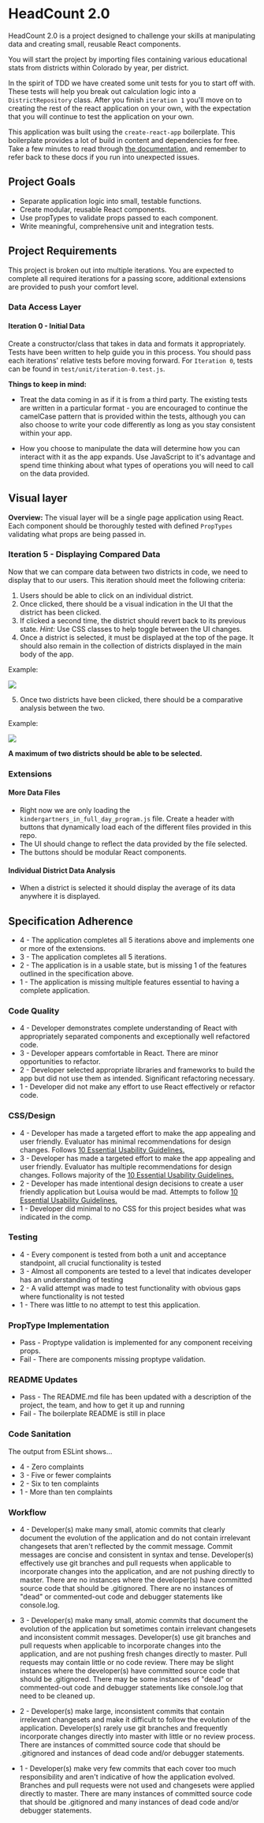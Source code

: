 # HeadCount 2.0

HeadCount 2.0 is a project designed to challenge your skills at manipulating data and creating small, reusable React components.  

You will start the project by importing files containing various educational stats from districts within Colorado by year, per district.  

In the spirit of TDD we have created some unit tests for you to start off with. These tests will help you break out calculation logic into a `DistrictRepository` class. After you finish `iteration 1` you'll move on to creating the rest of the react application on your own, with the expectation that you will continue to test the application on your own.

This application was built using the `create-react-app` boilerplate. This boilerplate provides a lot of build in content and dependencies for free. Take a few minutes to read through [the documentation](https://github.com/facebookincubator/create-react-app), and remember to refer back to these docs if you run into unexpected issues.  

## Project Goals

* Separate application logic into small, testable functions.
* Create modular, reusable React components.
* Use propTypes to validate props passed to each component.
* Write meaningful, comprehensive unit and integration tests.

## Project Requirements

This project is broken out into multiple iterations. You are expected to complete all required iterations for a passing score, additional extensions are provided to push your comfort level.  

### Data Access Layer

#### Iteration 0 - Initial Data
  Create a constructor/class that takes in data and formats it appropriately. Tests have been written to help guide you in this process. You should pass each iterations' relative tests before moving forward. For `Iteration 0`, tests can be found in `test/unit/iteration-0.test.js`.  

**Things to keep in mind:**  
* Treat the data coming in as if it is from a third party. The existing tests are written in a particular format - you are encouraged to continue the camelCase pattern that is provided within the tests, although you can also choose to write your code differently as long as you stay consistent within your app.

* How you choose to manipulate the data will determine how you can interact with it as the app expands. Use JavaScript to it's advantage and spend time thinking about what types of operations you will need to call on the data provided.


## Visual layer

**Overview:**
The visual layer will be a single page application using React. Each component should be thoroughly tested with defined `PropTypes` validating what props are being passed in.

### Iteration 5 - Displaying Compared Data

Now that we can compare data between two districts in code, we need to display that to our users. This iteration should meet the following criteria:  

1. Users should be able to click on an individual district.
2. Once clicked, there should be a visual indication in the UI that the district has been clicked.
3. If clicked a second time, the district should revert back to its previous state. *Hint:* Use CSS classes to help toggle between the UI changes.  
4. Once a district is selected, it must be displayed at the top of the page. It should also remain in the collection of districts displayed in the main body of the app.  

Example:  

![](http://i.imgur.com/pqP1E3N.png)  

5. Once two districts have been clicked, there should be a comparative analysis between the two.  

Example:  

![](http://i.imgur.com/KpSdTaW.png)  

**A maximum of two districts should be able to be selected.**  

### Extensions

#### More Data Files  
* Right now we are only loading the `kindergartners_in_full_day_program.js` file. Create a header with buttons that dynamically load each of the different files provided in this repo.  
* The UI should change to reflect the data provided by the file selected.  
* The buttons should be modular React components.  

#### Individual District Data Analysis
* When a district is selected it should display the average of its data anywhere it is displayed.  

## Specification Adherence

- 4 - The application completes all 5 iterations above and implements one or more of the extensions.
- 3 - The application completes all 5 iterations.
- 2 - The application is in a usable state, but is missing 1 of the features outlined in the specification above.
- 1 - The application is missing multiple features essential to having a complete application.

### Code Quality

- 4 - Developer demonstrates complete understanding of React with appropriately separated components and exceptionally well refactored code.
- 3 - Developer appears comfortable in React. There are minor opportunities to refactor.
- 2 - Developer selected appropriate libraries and frameworks to build the app but did not use them as intended. Significant refactoring necessary.
- 1 - Developer did not make any effort to use React effectively or refactor code.

### CSS/Design

- 4 - Developer has made a targeted effort to make the app appealing and user friendly. Evaluator has minimal recommendations for design changes. Follows [10 Essential Usability Guidelines.](https://speckyboy.com/10-essential-web-application-usability-guidelines/)
- 3 - Developer has made a targeted effort to make the app appealing and user friendly. Evaluator has multiple recommendations for design changes. Follows majority of the [10 Essential Usability Guidelines.](https://speckyboy.com/10-essential-web-application-usability-guidelines/)
- 2 - Developer has made intentional design decisions to create a user friendly application but Louisa would be mad. Attempts to follow [10 Essential Usability Guidelines.](https://speckyboy.com/10-essential-web-application-usability-guidelines/)
- 1 - Developer did minimal to no CSS for this project besides what was indicated in the comp.

### Testing

- 4 - Every component is tested from both a unit and acceptance standpoint, all crucial functionality is tested
- 3 - Almost all components are tested to a level that indicates developer has an understanding of testing
- 2 - A valid attempt was made to test functionality with obvious gaps where functionality is not tested
- 1 - There was little to no attempt to test this application.

### PropType Implementation

- Pass - Proptype validation is implemented for any component receiving props.
- Fail - There are components missing proptype validation.

### README Updates
- Pass - The README.md file has been updated with a description of the project, the team, and how to get it up and
  running
- Fail - The boilerplate README is still in place

### Code Sanitation

The output from ESLint shows…

* 4 - Zero complaints
* 3 - Five or fewer complaints
* 2 - Six to ten complaints
* 1 - More than ten complaints

### Workflow
- 4 - Developer(s) make many small, atomic commits that clearly document the evolution of the application and do not contain irrelevant changesets that aren't reflected by the commit message. Commit messages are concise and consistent in syntax and tense. Developer(s) effectively use git branches and pull requests when applicable to incorporate changes into the application, and are not pushing directly to master. There are no instances where the developer(s) have committed source code that should be .gitignored. There are no instances of "dead" or commented-out code and debugger statements like console.log.

- 3 - Developer(s) make many small, atomic commits that document the evolution of the application but sometimes contain irrelevant changesets and inconsistent commit messages. Developer(s) use git branches and pull requests when applicable to incorporate changes into the application, and are not pushing fresh changes directly to master. Pull requests may contain little or no code review. There may be slight instances where the developer(s) have committed source code that should be .gitignored. There may be some instances of "dead" or commented-out code and debugger statements like console.log that need to be cleaned up.

- 2 - Developer(s) make large, inconsistent commits that contain irrelevant changesets and make it difficult to follow the evolution of the application. Developer(s) rarely use git branches and frequently incorporate changes directly into master with little or no review process. There are instances of committed source code that should be .gitignored and instances of dead code and/or debugger statements.

- 1 - Developer(s) make very few commits that each cover too much responsibility and aren't indicative of how the application evolved. Branches and pull requests were not used and changesets were applied directly to master. There are many instances of committed source code that should be .gitignored and many instances of dead code and/or debugger statements.
